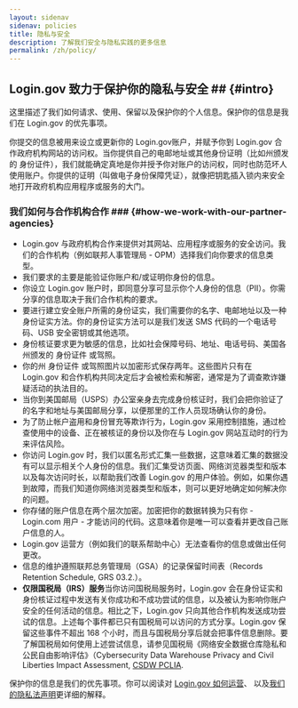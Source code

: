 ```yaml
---
layout: sidenav
sidenav: policies
title: 隐私与安全
description: 了解我们安全与隐私实践的更多信息
permalink: /zh/policy/
---
```

## Login.gov 致力于保护你的隐私与安全 ## {#intro}

这里描述了我们如何请求、使用、保留以及保护你的个人信息。保护你的信息是我们在 Login.gov 的优先事项。

你提交的信息被用来设立或更新你的 Login.gov账户，并赋予你到 Login.gov 合作政府机构网站的访问权。当你提供自己的电邮地址或其他身份证明（比如州颁发的 身份证件），我们就能确定真地是你并授予你对账户的访问权，同时也防范坏人使用账户。你提供的证明（叫做电子身份保障凭证），就像把钥匙插入锁内来安全地打开政府机构应用程序或服务的大门。

### 我们如何与合作机构合作 ### {#how-we-work-with-our-partner-agencies}

* Login.gov 与政府机构合作来提供对其网站、应用程序或服务的安全访问。我们的合作机构（例如联邦人事管理局 - OPM）选择我们向你要求的信息类型。
* 我们要求的主要是能验证你账户和/或证明你身份的信息。
* 你设立 Login.gov 账户时，即同意分享可显示你个人身份的信息（PII）。你需分享的信息取决于我们合作机构的要求。
* 要进行建立安全账户所需的身份证实，我们需要你的名字、电邮地址以及一种身份证实方法。你的身份证实方法可以是我们发送 SMS 代码的一个电话号码、USB 安全密钥或其他选项。
* 身份核证要求更为敏感的信息，比如社会保障号码、地址、电话号码、美国各州颁发的 身份证件 或驾照。
* 你的州 身份证件 或驾照图片以加密形式保存两年。这些图片只有在 Login.gov 和合作机构共同决定后才会被检索和解密，通常是为了调查欺诈嫌疑活动的执法目的。
* 当你到美国邮局（USPS）办公室亲身去完成身份核证时，我们会把你验证了的名字和地址与美国邮局分享，以便那里的工作人员现场确认你的身份。
* 为了防止帐户盗用和身份冒充等欺诈行为，Login.gov 采用控制措施，通过检查使用中的设备、正在被核证的身份以及你在与 Login.gov 网站互动时的行为来评估风险。
* 你访问 Login.gov 时，我们以匿名形式汇集一些数据，这意味着汇集的数据没有可以显示相关个人身份的信息。我们汇集受访页面、网络浏览器类型和版本以及每次访问时长，以帮助我们改善 Login.gov 的用户体验。例如，如果你遇到故障，而我们知道你网络浏览器类型和版本，则可以更好地确定如何解决你的问题。
* 你存储的账户信息在两个层次加密。加密把你的数据转换为只有你 - Login.com 用户 - 才能访问的代码。这意味着你是唯一可以查看并更改自己账户信息的人。
* Login.gov 运营方（例如我们的联系帮助中心）无法查看你的信息或做出任何更改。
* 信息的维护遵照联邦总务管理局（GSA）的记录保留时间表（Records Retention Schedule, GRS 03.2.）。
* **仅限国税局（IRS）服务**当你访问国税局服务时，Login.gov 会在身份证实和身份核证过程中发送有关你成功和不成功尝试的信息，以及被认为影响你账户安全的任何活动的信息。相比之下，Login.gov 只向其他合作机构发送成功尝试的信息。上述每个事件都已只有国税局可以访问的方式分享。Login.gov 保留这些事件不超出 168 个小时，而且与国税局分享后就会把事件信息删除。要了解国税局如何使用上述尝试信息，请参见国税局《网络安全数据仓库隐私和公民自由影响评估》（Cybersecurity Data Warehouse Privacy and Civil Liberties Impact Assessment, [CSDW PCLIA](https://www.irs.gov/pub/irs-pia/csdw-pia.pdf).

保护你的信息是我们的优先事项。你可以阅读对 [Login.gov 如何运营](/zh/policy/how-does-it-work/)、 以及[我们的隐私法声明](/zh/policy/our-privacy-act-statement/)更详细的解释。
